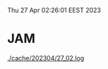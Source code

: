 Thu 27 Apr 02:26:01 EEST 2023
# JAM
<a href='./cache/202304/27_02.log'>./cache/202304/27_02.log</a>
